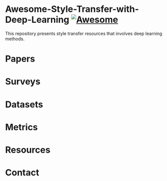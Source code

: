 # Awesome-Style-Transfer-with-Deep-Learning [![Awesome](https://awesome.re/badge.svg)](https://awesome.re)
This repository presents style transfer resources that involves deep learning methods.

# Papers

# Surveys

# Datasets

# Metrics

# Resources

# Contact

